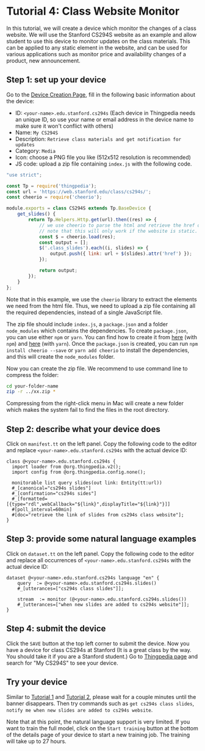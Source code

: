 # Tutorial 4: Class Website Monitor

In this tutorial, we will create a device which monitor the changes of a class website.
We will use the Stanford CS294S website as an example and allow student to use this device to monitor updates
on the class materials.
This can be applied to any static element in the website, and can be used for various applications
such as monitor price and availability changes of a product, new announcement.

## Step 1: set up your device
Go to the [Device Creation Page](/thingpedia/upload/create), fill in the following basic information
about the device:

- ID: `<your-name>.edu.stanford.cs294s` (Each device in Thingpedia needs an unique ID, so use your name or email address
in the device name to make sure it won't conflict with others)
- Name: `My CS294S`
- Description: `Retrieve class materials and get notification for updates`
- Category: `Media`
- Icon: choose a PNG file you like (512x512 resolution is recommended)
- JS code: upload a zip file containing `index.js` with the following code.

```javascript
"use strict";

const Tp = require('thingpedia');
const url = 'https://web.stanford.edu/class/cs294s/';
const cheerio = require('cheerio');

module.exports = class CS294S extends Tp.BaseDevice {
    get_slides() {
        return Tp.Helpers.Http.get(url).then((res) => {
            // we use cheerio to parse the html and retrieve the href of the element with class "class_slides"
            // note that this will only work if the website is static.
            const $ = cheerio.load(res);
            const output = [];
            $('.class_slides').each((i, slides) => {
                output.push({ link: url + $(slides).attr('href') });
            });

            return output;
        });
    }
};
```

Note that in this example, we use the `cheerio` library to extract the elements we need from the html file.
Thus, we need to upload a zip file containing all the required dependencies, instead of a single JavaScript file.

The zip file should include `index.js`, a `package.json` and a folder `node_modules` which contains the dependencies.
To create `package.json`, you can use either `npm` or `yarn`.
You can find how to create it from
[here](https://docs.npmjs.com/creating-a-package-json-file) (with `npm`)
and [here](https://yarnpkg.com/lang/en/docs/creating-a-package/) (with `yarn`).
Once the `package.json` is created, you can run `npm install cheerio --save` or `yarn add cheerio` to
install the dependencies, and this will create the `node_modules` folder.

Now you can create the zip file.
We recommend to use command line to compress the folder:
```bash
cd your-folder-name
zip -r ../xx.zip *
```
Compressing from the right-click menu in Mac will create a new folder which
makes the system fail to find the files in the root directory.

## Step 2: describe what your device does
Click on `manifest.tt` on the left panel.
Copy the following code to the editor and replace `<your-name>.edu.stanford.cs294s` with the
actual device ID:
```tt
class @<your-name>.edu.stanford.cs294s {
  import loader from @org.thingpedia.v2();
  import config from @org.thingpedia.config.none();

  monitorable list query slides(out link: Entity(tt:url))
  #_[canonical="cs294s slides"]
  #_[confirmation="cs294s sides"]
  #_[formatted=[{type="rdl",webCallback="${link}",displayTitle="${link}"}]]
  #[poll_interval=60min]
  #[doc="retrieve the link of slides from cs294s class website"];
}

```

## Step 3: provide some natural language examples
Click on `dataset.tt` on the left panel.
Copy the following code to the editor and replace all occurrences of
`<your-name>.edu.stanford.cs294s` with the actual device ID:
```tt
dataset @<your-name>.edu.stanford.cs294s language "en" {
    query  := @<your-name>.edu.stanford.cs294s.slides()
    #_[utterances=["cs294s class slides"]];

    stream  := monitor (@<your-name>.edu.stanford.cs294s.slides())
    #_[utterances=["when new slides are added to cs294s website"]];
}
```

## Step 4: submit the device
Click the `SAVE` button at the top left corner to submit the device.
Now you have a device for class CS294s at Stanford (It is a great class by the way. You should take it
if you are a Stanford student.)
Go to [Thingpedia page](/thingpedia) and search for "My CS294S" to see your device.

## Try your device
Similar to [Tutorial 1](/doc/thingpedia-tutorial-nyt.md) and [Tutorial 2](/doc/thingpedia-tutorial-cat.md),
please wait for a couple minutes until the banner disappears.
Then try commands such as `get cs294s class slides`, `notify me when new slides are added to cs294s website`.

Note that at this point, the natural language support is very limited.
If you want to train the full model, click on the `Start training` button at the bottom
of the details page of your device to start a new training job. The training will take up to 27 hours.   
